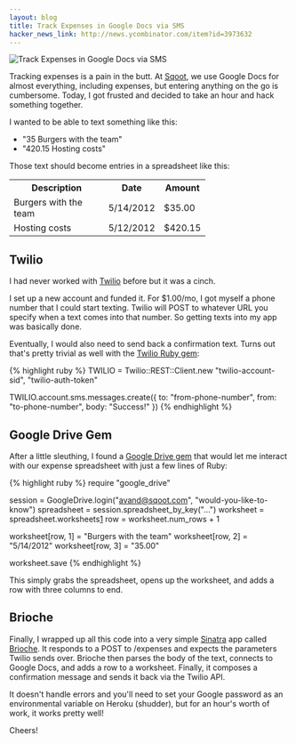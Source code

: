 ```yaml
---
layout: blog
title: Track Expenses in Google Docs via SMS
hacker_news_link: http://news.ycombinator.com/item?id=3973632
---
```


<img src="http://farm9.staticflickr.com/8145/7199153550_d3a50c9809_n.jpg" alt="Track Expenses in Google Docs via SMS" title="Track Expenses in Google Docs via SMS" />

Tracking expenses is a pain in the butt. At [Sqoot][6], we use Google Docs for almost everything, including expenses, but entering anything on the go is cumbersome. Today, I got frusted and decided to take an hour and hack something together.

I wanted to be able to text something like this:

* "35 Burgers with the team"
* "420.15 Hosting costs"

Those text should become entries in a spreadsheet like this:

<table style="width: 70%">
  <tr>
    <th>Description</th>
    <th>Date</th>
    <th>Amount</th>
  </tr>
  <tr>
    <td>Burgers with the team</td>
    <td>5/14/2012</td>
    <td>$35.00</td>
  </tr>
  <tr>
    <td>Hosting costs</td>
    <td>5/12/2012</td>
    <td>$420.15</td>
  </tr>
</table>

## Twilio

I had never worked with [Twilio][1] before but it was a cinch.

I set up a new account and funded it. For $1.00/mo, I got myself a phone number that I could start texting. Twilio will POST to whatever URL you specify when a text comes into that number. So getting texts into my app was basically done.

Eventually, I would also need to send back a confirmation text. Turns out that's pretty trivial as well with the [Twilio Ruby gem][3]:

{% highlight ruby %}
TWILIO = Twilio::REST::Client.new "twilio-account-sid", "twilio-auth-token"

TWILIO.account.sms.messages.create({
  to:   "from-phone-number",
  from: "to-phone-number",
  body: "Success!"
})
{% endhighlight %}


## Google Drive Gem

After a little sleuthing, I found a [Google Drive gem][2] that would let me interact with our expense spreadsheet with just a few lines of Ruby:

{% highlight ruby %}
require "google_drive"

session     = GoogleDrive.login("avand@sqoot.com", "would-you-like-to-know")
spreadsheet = session.spreadsheet_by_key("...")
worksheet   = spreadsheet.worksheets[1]
row         = worksheet.num_rows + 1

worksheet[row, 1] = "Burgers with the team"
worksheet[row, 2] = "5/14/2012"
worksheet[row, 3] = "35.00"

worksheet.save
{% endhighlight %}

This simply grabs the spreadsheet, opens up the worksheet, and adds a row with three columns to end.

## Brioche

Finally, I wrapped up all this code into a very simple [Sinatra][4] app called [Brioche][5]. It responds to a POST to /expenses and expects the parameters Twilio sends over. Brioche then parses the body of the text, connects to Google Docs, and adds a row to a worksheet. Finally, it composes a confirmation message and sends it back via the Twilio API.

It doesn't handle errors and you'll need to set your Google password as an environmental variable on Heroku (shudder), but for an hour's worth of work, it works pretty well!

Cheers!

[1]: http://twilio.com
[2]: https://github.com/gimite/google-drive-ruby
[3]: https://github.com/twilio/twilio-ruby
[4]: http://www.sinatrarb.com/
[5]: https://github.com/avand/brioche
[6]: http://www.sqoot.com/
